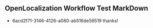 ## OpenLocalization Workflow Test MarkDown
* 6acd2f71-3146-4126-a080-ab516de56519 thanks!

<!--HONumber=Aug16_HO5-->


